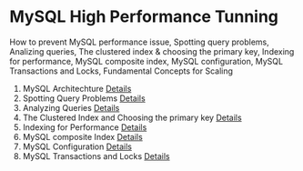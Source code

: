 # MySQL High Performance Tunning 
How to prevent MySQL performance issue, Spotting query problems, Analizing queries, The clustered index &amp; choosing the primary key, Indexing for performance, MySQL composite index, MySQL configuration, MySQL Transactions and Locks, Fundamental Concepts for Scaling

1. MySQL Architechture [Details](/MySQL-Architechture.md)
2. Spotting Query Problems [Details](/Spotting-Query-Problems.md) 
3. Analyzing Queries [Details](/Spotting-Query-Problems.md) 
4. The Clustered Index and Choosing the primary key [Details](/Clustered-Index-Choosing-Primary-Key.md)
5. Indexing for Performance [Details](/Indexing-for-Performance.md) 
6. MySQL composite Index [Details](/MySQL-Composite-Index.md)
7. MySQL Configuration [Details](/MySQL-Configuration.md)
8. MySQL Transactions and Locks [Details](/MySQL-Transaction-Locks.md)


